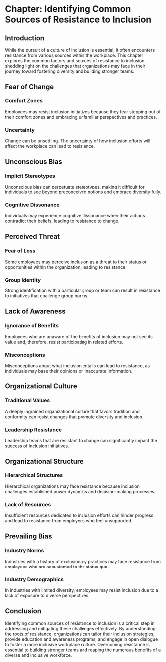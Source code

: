 Chapter: Identifying Common Sources of Resistance to Inclusion
==============================================================

Introduction
------------

While the pursuit of a culture of inclusion is essential, it often encounters resistance from various sources within the workplace. This chapter explores the common factors and sources of resistance to inclusion, shedding light on the challenges that organizations may face in their journey toward fostering diversity and building stronger teams.

Fear of Change
--------------

### Comfort Zones

Employees may resist inclusion initiatives because they fear stepping out of their comfort zones and embracing unfamiliar perspectives and practices.

### Uncertainty

Change can be unsettling. The uncertainty of how inclusion efforts will affect the workplace can lead to resistance.

Unconscious Bias
----------------

### Implicit Stereotypes

Unconscious bias can perpetuate stereotypes, making it difficult for individuals to see beyond preconceived notions and embrace diversity fully.

### Cognitive Dissonance

Individuals may experience cognitive dissonance when their actions contradict their beliefs, leading to resistance to change.

Perceived Threat
----------------

### Fear of Loss

Some employees may perceive inclusion as a threat to their status or opportunities within the organization, leading to resistance.

### Group Identity

Strong identification with a particular group or team can result in resistance to initiatives that challenge group norms.

Lack of Awareness
-----------------

### Ignorance of Benefits

Employees who are unaware of the benefits of inclusion may not see its value and, therefore, resist participating in related efforts.

### Misconceptions

Misconceptions about what inclusion entails can lead to resistance, as individuals may base their opinions on inaccurate information.

Organizational Culture
----------------------

### Traditional Values

A deeply ingrained organizational culture that favors tradition and conformity can resist changes that promote diversity and inclusion.

### Leadership Resistance

Leadership teams that are resistant to change can significantly impact the success of inclusion initiatives.

Organizational Structure
------------------------

### Hierarchical Structures

Hierarchical organizations may face resistance because inclusion challenges established power dynamics and decision-making processes.

### Lack of Resources

Insufficient resources dedicated to inclusion efforts can hinder progress and lead to resistance from employees who feel unsupported.

Prevailing Bias
---------------

### Industry Norms

Industries with a history of exclusionary practices may face resistance from employees who are accustomed to the status quo.

### Industry Demographics

In industries with limited diversity, employees may resist inclusion due to a lack of exposure to diverse perspectives.

Conclusion
----------

Identifying common sources of resistance to inclusion is a critical step in addressing and mitigating these challenges effectively. By understanding the roots of resistance, organizations can tailor their inclusion strategies, provide education and awareness programs, and engage in open dialogue to foster a more inclusive workplace culture. Overcoming resistance is essential to building stronger teams and reaping the numerous benefits of a diverse and inclusive workforce.
